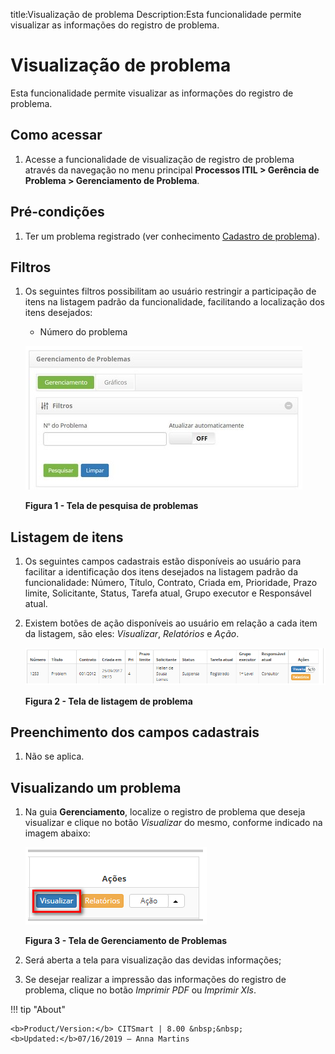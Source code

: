 title:Visualização de problema
Description:Esta funcionalidade permite visualizar as informações do registro de problema.

# Visualização de problema

Esta funcionalidade permite visualizar as informações do registro de problema.

Como acessar
------------

1.  Acesse a funcionalidade de visualização de registro de problema através da
    navegação no menu principal **Processos ITIL > Gerência de Problema >
    Gerenciamento de Problema**.

Pré-condições
-------------

1.  Ter um problema registrado (ver conhecimento [Cadastro de problema][1]).

Filtros
-------

1.  Os seguintes filtros possibilitam ao usuário restringir a participação de
    itens na listagem padrão da funcionalidade, facilitando a localização dos
    itens desejados:

    -   Número do problema

    ![Criar](images/visualization-1.png)

    **Figura 1 - Tela de pesquisa de problemas**

Listagem de itens
-----------------

1.  Os seguintes campos cadastrais estão disponíveis ao usuário para facilitar a
    identificação dos itens desejados na listagem padrão da
    funcionalidade: Número, Título, Contrato, Criada em, Prioridade, Prazo
    limite, Solicitante, Status, Tarefa atual, Grupo executor e Responsável
    atual.

2.  Existem botões de ação disponíveis ao usuário em relação a cada item da
    listagem, são eles: *Visualizar*, *Relatórios* e *Ação*.

    ![Criar](images/visualization-2.png)

    **Figura 2 - Tela de listagem de problema**

Preenchimento dos campos cadastrais
-----------------------------------

1.  Não se aplica.

Visualizando um problema
------------------------

1.  Na guia **Gerenciamento**, localize o registro de problema que deseja
    visualizar e clique no botão *Visualizar* do mesmo, conforme indicado na
    imagem abaixo:

    ![Criar](images/visualization-3.png)

    **Figura 3 - Tela de Gerenciamento de Problemas**

2.  Será aberta a tela para visualização das devidas informações;

3.  Se desejar realizar a impressão das informações do registro de problema,
    clique no botão *Imprimir PDF* ou *Imprimir Xls*.


[1]:/pt-br/citsmart-platform-7/processes/problem/register-problem.html

!!! tip "About"

    <b>Product/Version:</b> CITSmart | 8.00 &nbsp;&nbsp;
    <b>Updated:</b>07/16/2019 – Anna Martins
